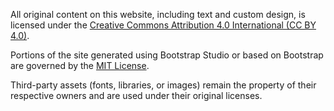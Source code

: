 
All original content on this website, including text and custom design, is licensed under the [Creative Commons Attribution 4.0 International (CC BY 4.0)](https://creativecommons.org/licenses/by/4.0/).

Portions of the site generated using Bootstrap Studio or based on Bootstrap are governed by the [MIT License](https://github.com/twbs/bootstrap/blob/main/LICENSE).

Third-party assets (fonts, libraries, or images) remain the property of their respective owners and are used under their original licenses.
